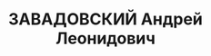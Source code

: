 ---
title: ЗАВАДОВСКИЙ Андрей Леонидович
description: "Род. в 1904, г. Севастополь, русский, б/п. Проживал: г. Иркутск. Начальник\
  \ литейного цеха Иркутского завода № 104 \n  Арестован 20.08.1937. Обв. по ст. ст.\
  \ 58-1 \"а\", 58-8, 58-9, 58-11 УК РСФСР. Приговор: ВК ВС СССР, 24.10.1937 – ВМН.\
  \ Расстрелян 24.10.1937, г.Иркутск. \n  Реабилитирован ВК ВС СССР 26.12.1957"
---